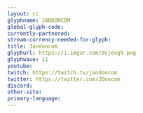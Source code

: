 ```yaml
---
layout: cc
glyphname: JANDONCOM
global-glyph-code: 
currently-partnered: 
stream-currency-needed-for-glyph: 
title: Jandoncom
glyphurl: https://i.imgur.com/dcjevg9.png
glyphwave: 11
youtube: 
twitch: https://twitch.tv/jandoncom
twitter: https://twitter.com/JDoncom
discord: 
other-site: 
primary-language: 
---
```



